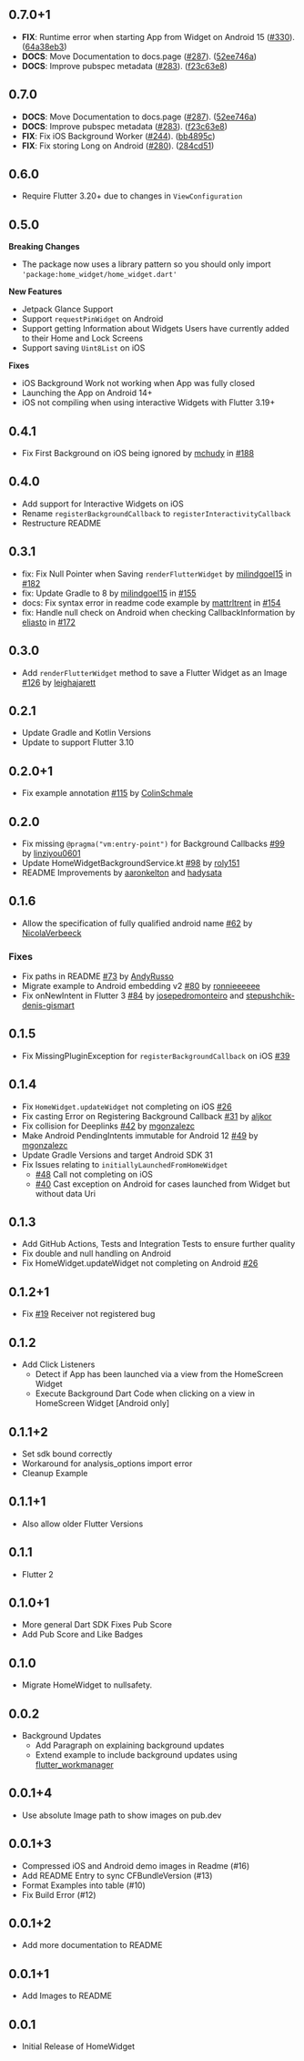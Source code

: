 ## 0.7.0+1

 - **FIX**: Runtime error when starting App from Widget on Android 15 ([#330](https://github.com/abausg/home_widget/issues/330)). ([64a38eb3](https://github.com/abausg/home_widget/commit/64a38eb39fb6ef20342ac2a5eaf5c9bedf2e6c75))
 - **DOCS**: Move Documentation to docs.page ([#287](https://github.com/abausg/home_widget/issues/287)). ([52ee746a](https://github.com/abausg/home_widget/commit/52ee746ad1d1dd9ef2aa9f1c61e482825f73d9d9))
 - **DOCS**: Improve pubspec metadata ([#283](https://github.com/abausg/home_widget/issues/283)). ([f23c63e8](https://github.com/abausg/home_widget/commit/f23c63e8d393708aaf197ccb54b391d81a765a19))

## 0.7.0

 - **DOCS**: Move Documentation to docs.page ([#287](https://github.com/abausg/home_widget/issues/287)). ([52ee746a](https://github.com/abausg/home_widget/commit/52ee746ad1d1dd9ef2aa9f1c61e482825f73d9d9))
 - **DOCS**: Improve pubspec metadata ([#283](https://github.com/abausg/home_widget/issues/283)). ([f23c63e8](https://github.com/abausg/home_widget/commit/f23c63e8d393708aaf197ccb54b391d81a765a19))
 - **FIX**: Fix iOS Background Worker ([#244](https://github.com/abausg/home_widget/issues/244)). ([bb4895c](https://github.com/abausg/home_widget/commit/bb4895c5273fdb15858df544427ce03308ddd790))
 - **FIX**: Fix storing Long on Android ([#280](https://github.com/abausg/home_widget/issues/280)). ([284cd51](https://github.com/abausg/home_widget/commit/284cd5120a1bbc8cca837742882e8c10465ba567))

## 0.6.0
* Require Flutter 3.20+ due to changes in `ViewConfiguration`

## 0.5.0
**Breaking Changes**
* The package now uses a library pattern so you should only import `'package:home_widget/home_widget.dart'`

**New Features**
* Jetpack Glance Support
* Support `requestPinWidget` on Android
* Support getting Information about Widgets Users have currently added to their Home and Lock Screens
* Support saving `Uint8List` on iOS

**Fixes**
* iOS Background Work not working when App was fully closed
* Launching the App on Android 14+
* iOS not compiling when using interactive Widgets with Flutter 3.19+

## 0.4.1
* Fix First Background on iOS being ignored by [mchudy](https://github.com/mchudy) in [#188](https://github.com/ABausG/home_widget/pull/188)

## 0.4.0
* Add support for Interactive Widgets on iOS
* Rename `registerBackgroundCallback` to `registerInteractivityCallback`
* Restructure README

## 0.3.1
* fix: Fix Null Pointer when Saving `renderFlutterWidget` by [milindgoel15](https://github.com/milindgoel15) in [#182](https://github.com/ABausG/home_widget/pull/182)
* fix: Update Gradle to 8 by [milindgoel15](https://github.com/milindgoel15) in [#155](https://github.com/ABausG/home_widget/pull/155)
* docs: Fix syntax error in readme code example by [mattrltrent](https://github.com/mattrltrent) in [#154](https://github.com/ABausG/home_widget/pull/154)
* fix: Handle null check on Android when checking CallbackInformation by [eliasto](https://github.com/eliasto) in [#172](https://github.com/ABausG/home_widget/pull/172)

## 0.3.0
* Add `renderFlutterWidget` method to save a Flutter Widget as an Image [#126](https://github.com/ABausG/home_widget/pull/126) by [leighajarett](https://github.com/leighajarett)

## 0.2.1
* Update Gradle and Kotlin Versions
* Update to support Flutter 3.10

## 0.2.0+1
* Fix example annotation [#115](https://github.com/ABausG/home_widget/pull/115) by [ColinSchmale](https://github.com/ColinSchmale)

## 0.2.0
* Fix missing `@pragma("vm:entry-point")` for Background Callbacks [#99](https://github.com/ABausG/home_widget/pull/99) by [linziyou0601](https://github.com/linziyou0601)
* Update HomeWidgetBackgroundService.kt [#98](https://github.com/ABausG/home_widget/pull/98) by [roly151](https://github.com/roly151)
* README Improvements by [aaronkelton](https://github.com/aaronkelton) and [hadysata](https://github.com/hadysata)

## 0.1.6

* Allow the specification of fully qualified android name [#62](https://github.com/ABausG/home_widget/pull/62) by [NicolaVerbeeck](https://github.com/NicolaVerbeeck)

### Fixes
* Fix paths in README [#73](https://github.com/ABausG/home_widget/pull/73) by [AndyRusso](https://github.com/AndyRusso)
* Migrate example to Android embedding v2 [#80](https://github.com/ABausG/home_widget/pull/80) by [ronnieeeeee](https://github.com/ronnieeeeee)
* Fix onNewIntent in Flutter 3 [#84](https://github.com/ABausG/home_widget/pull/84) by [josepedromonteiro](https://github.com/josepedromonteiro) and [
stepushchik-denis-gismart](https://github.com/stepushchik-denis-gismart)

## 0.1.5

* Fix MissingPluginException for `registerBackgroundCallback` on iOS [#39](https://github.com/ABausG/home_widget/issues/39)

## 0.1.4

* Fix `HomeWidget.updateWidget` not completing on iOS [#26](https://github.com/ABausG/home_widget/issues/26)
* Fix casting Error on Registering Background Callback [#31](https://github.com/ABausG/home_widget/pull/31) by [aljkor](https://github.com/aljkor)
* Fix collision for Deeplinks [#42](https://github.com/ABausG/home_widget/pull/42) by [mgonzalezc](https://github.com/mgonzalezc)
* Make Android PendingIntents immutable for Android 12 [#49](https://github.com/ABausG/home_widget/pull/49) by [mgonzalezc](https://github.com/mgonzalezc)
* Update Gradle Versions and target Android SDK 31
* Fix Issues relating to `initiallyLaunchedFromHomeWidget`
  * [#48](https://github.com/ABausG/home_widget/issues/48) Call not completing on iOS
  * [#40](https://github.com/ABausG/home_widget/issues/40) Cast exception on Android for cases launched from Widget but without data Uri

## 0.1.3

* Add GitHub Actions, Tests and Integration Tests to ensure further quality
* Fix double and null handling on Android
* Fix HomeWidget.updateWidget not completing on Android [#26](https://github.com/ABausG/home_widget/issues/26)

## 0.1.2+1

* Fix [#19](https://github.com/ABausG/home_widget/issues/19) Receiver not registered bug

## 0.1.2

* Add Click Listeners
  * Detect if App has been launched via a view from the HomeScreen Widget
  * Execute Background Dart Code when clicking on a view in HomeScreen Widget [Android only]

## 0.1.1+2

* Set sdk bound correctly
* Workaround for analysis_options import error
* Cleanup Example

## 0.1.1+1

* Also allow older Flutter Versions

## 0.1.1

* Flutter 2

## 0.1.0+1

* More general Dart SDK Fixes Pub Score
* Add Pub Score and Like Badges

## 0.1.0

* Migrate HomeWidget to nullsafety.

## 0.0.2

* Background Updates
  * Add Paragraph on explaining background updates
  * Extend example to include background updates using [flutter_workmanager](https://pub.dev/packages/workmanager)

## 0.0.1+4

* Use absolute Image path to show images on pub.dev

## 0.0.1+3

* Compressed iOS and Android demo images in Readme (#16)
* Add README Entry to sync CFBundleVersion (#13)
* Format Examples into table (#10)
* Fix Build Error (#12)

## 0.0.1+2

* Add more documentation to README

## 0.0.1+1

* Add Images to README

## 0.0.1

* Initial Release of HomeWidget
